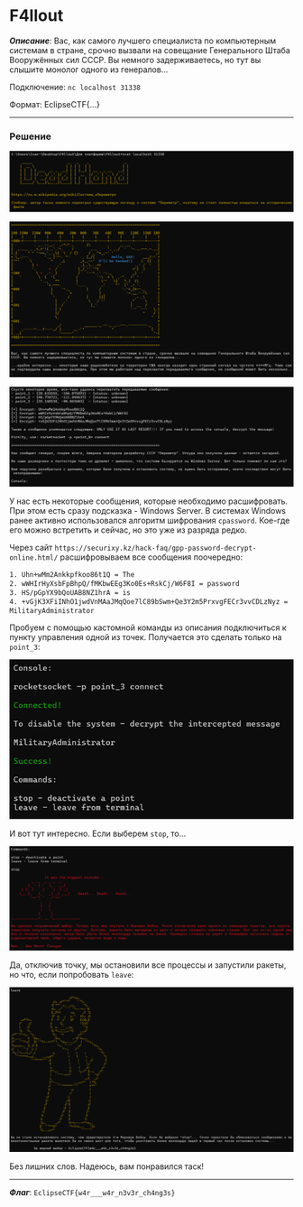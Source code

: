 # F4llout

***Описание***: Вас, как самого лучшего специалиста по компьютерным системам в стране, срочно вызвали на совещание Генерального Штаба Вооружённых сил СССР. Вы немного задерживаетесь, но тут вы слышите монолог одного из генералов...

Подключение: `nc localhost 31338`

Формат: EclipseCTF{...}

---
### Решение

![ScreenShot](Assets/For_Tasks/F4llout-1.png)

![ScreenShot](Assets/For_Tasks/F4llout-2.png)

![ScreenShot](Assets/For_Tasks/F4llout-3.png)

У нас есть некоторые сообщения, которые необходимо расшифровать. При этом есть сразу подсказка - Windows Server. В системах Windows ранее активно использовался алгоритм шифрования `cpassword`. Кое-где его можно встретить и сейчас, но это уже из разряда редко.

Через сайт `https://securixy.kz/hack-faq/gpp-password-decrypt-online.html/` расшифровываем все сообщения поочередно:

```
1. Uhn+wMm2Ankkpfkoo86t1Q = The
2. wWHIrHyXsbFpBhpQ/fMKbwEEg3Ko0Es+RskCj/W6F8I = password
3. HS/pGpYX9bQoUAB8NZ1hrA = is
4. +vGjK3XFiINhO1jwdVnMAaJMqQoe7lC89bSwm+Qe3Y2m5PrxvgFECr3vvCDLzNyz = MilitaryAdministrator
```

Пробуем с помощью кастомной команды из описания подключиться к пункту управления одной из точек. Получается это сделать только на `point_3`:

![ScreenShot](Assets/For_Tasks/F4llout-4.png)

И вот тут интересно. Если выберем `stop`, то...

![ScreenShot](Assets/For_Tasks/F4llout-5.png)

Да, отключив точку, мы остановили все процессы и запустили ракеты, но что, если попробовать `leave`:

![ScreenShot](Assets/For_Tasks/F4llout-6.png)

Без лишних слов. Надеюсь, вам понравился таск!

---

***Флаг***: `EclipseCTF{w4r___w4r_n3v3r_ch4ng3s}`
